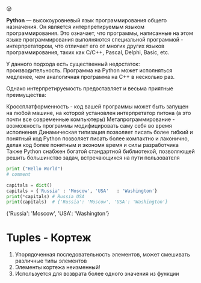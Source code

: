 :sleepy:

__Python__ — высокоуровневый язык программирования общего назначения. Он является интерпретируемым языком программирования. Это означает, что программы, написанные на этом языке программирования выполняются специальной программой - интерпретатором, что отличает его от многих других языков программирования, таких как C/C++, Pascal, Delphi, Basic, etc.

У данного подхода есть существенный недостаток: производительность. Программа на Python может исполняться медленее, чем аналогичная программа на C++ в несколько раз.

Однако интерпретируемость предоставляет и весьма приятные преимущества:

Кроссплатформенность - код вашей программы может быть запущен на любой машине, на которой установлен интерпретатор питона (а это почти все современные компьютеры)
Метапрограммирование - возможность программы модифицировать саму себя во время исполнения
Динамическая типизация позволяет писать более гибкий и понятный код
Python позволяет писать более компактно и лаконично, делая код более понятным и экономя время и силы разработчика
Также Python снабжен богатой стандартной библиотекой, позволяющей решить большинство задач, встречающихся на пути пользователя

```python
print ("Hello World")
# comment

capitals = dict()
capitals = {'Russia' : 'Moscow', 'USA'   : 'Washington'}
print(*capitals) # Russia USA
print(capitals)  # {'Russia': 'Moscow', 'USA': 'Washington'}

```
{'Russia': 'Moscow', 'USA': 'Washington'}

# Tuples - Кортеж
1. Упорядоченная последовательность элементов, может смешивать различные типы элементов
2. Элементы кортежа неизменный!
3. Используется для возврата более одного значения из функции
